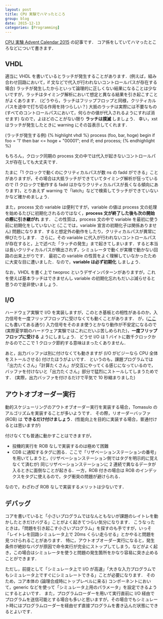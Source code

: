 ```yaml
---
layout: post
title: CPU 実験でハマったところ
group: blog
date: 2015-12-13
categories: [Programming]
---
```


[CPU 実験 Advent Calendar 2015](http://www.adventar.org/calendars/1056) の記事です．
コア係をしていてハマったところなどについて書きます．

## VHDL
適当に VHDL を書いているとラッチが発生することがあります．(例えば，組み合わせ回路において，if 文などで代入が行われないコントロールパスが存在する場合)
ラッチが発生したからといって論理的に正しくない結果になることは少ないですが，ラッチはタイミング解析において想定と異なる結果を引き起こすことがよくあります．
(どうやら，ラッチはフリップフロップと同様，クリティカルパスを途中で打ち切る作用を持つらしい？)
大抵のラッチは実際には不要なもの (すべてのコントロールパスにおいて，何らかの値が代入されるようにすれば消せます) なので，よほどのことがない限り **ラッチは撲滅** しましょう．
幸い，xst はラッチが発生したときに warning にその旨表示してくれます．

(ラッチが発生する例)
{% highlight vhdl %}
process (foo, bar, hoge)
begin
  if foo = '1' then
    bar <= hoge + "00001";
  end if;
end process;
{% endhighlight %}

もちろん，クロック同期の process 文の中では代入が起きないコントロールパスが存在しても大丈夫です．

たまに「1 クロックで動くのにクリティカルパスが数 ns の fadd ができる」ことがありますが，その場合は大抵ラッチができていてタイミング解析が狂っているので (1 クロックで動作する fadd はかなりクリティカルパスが長くなる傾向にあります)，とりあえず warning で「latch」などで検索してラッチができていないかなど確かめましょう．

また，process 文の variable は便利ですが，variable の値は process 文の処理を始めるたびに初期化されるのではなく，**process 文が終了した後も次の開始の際に引き継がれ** ます．
この性質は，process 文の中で variable を最初に使う前に初期化をしていないと (ここでは，variable 宣言の初期化子は関係ありません) 問題になります．すると想定外の動作をしたり，クリティカルパスが異常に伸びたりします．
さらに，その variable に代入が行われないコントロールパスが存在すると，上で述べた「ラッチの発生」まで起きてしまいます．すると本当は長いクリティカルパスが検出されず，シミュレータで動くが実機で動かない回路の出来上がりです．
最初この variable の性質をよく理解していなかったために大変な目に遭いました．なので，**variable は必ず初期化** しましょう．

なお，VHDL を書く上で twoproc というデザインパターンがありますが，これを使えば基本ラッチはできませんし variable の初期化忘れもだいぶ減らせると思うので是非使いましょう．

## I/O
ハードウェア実験で I/O を実装しますが，このとき基板との相性があるのか，入力信号を一度フリップフロップに受けなくても動くことがあります．
が，([ここ](http://umedaikiti.hatenablog.com/entry/2015/12/06/020103) にも書いてある通り)
入力信号をそのまま使うとかなり動作が不安定になるので (実際夏学期のハードウェア実験ではこれにだいぶ苦しめられた)，**一度フリップフロップに受ける** ようにしましょう．
どうせ I/O は 1 バイトに数千クロックかかるのでここで 1 クロック節約する意味はまったくありません．

あと，出力バッファは別に付けなくても動きますが (I/O がビジーなら CPU 全体をストールさせる) 付けたほうがよいです．
というのも，課題プログラムでは「出力たくさん」「計算たくさん」が交互にやってくる感じになっているので，バッファを付けないと「出力たくさん」部分で猛烈にストールしてしまうためです．
(実際，出力バッファを付けるだけで平気で 10 秒縮まりました)

## アウトオブオーダー実行
動的スケジューリングのアウトオブオーダー実行を実装する場合，Tomasulo のアルゴリズムを実装することが多いようです．
その際，リオーダーバッファ (ROB) は **できるだけ付けましょう**．(性能向上を目的に実装する場合，普通付けるとは思いますが)

付けなくても普通に動かすことはできますが，

- 投機的実行を ROB なしで実装するのは極めて困難
- CDB に通知するタグに困る．ここで「リザベーションステーションの番号」を用いてしまうと，(リザベーションステーション側ではタグを明示的に覚えなくて済むが) 同じリザベーションステーションに 2 連続で異なるデータが入るときに面倒なことが起きる．一方，ROB 付きの場合は ROB のインデックスをタグに使えるので，タグ衝突の問題が避けられる．

なので，わざわざ ROB なしで実装するメリットは少ないです．

## デバッグ
コアを書いていると「小さいプログラムではなんともないが課題のレイトレを動かしたときだけバグる」ことがよく起きてつらい気分になります．
こうなったときは，「問題を引き起こす小さいプログラム」を探すのも手ですが，いっそ「レイトレを回路シミュレータ上で 20ms くらい走らせる」とかやると問題を見つけられることがあります．
特に，アウトオブオーダー実行になると，発生条件が絶妙なバグが原因で命令実行が完全にストップしてしまう，などがよく起き，この場合はシミュレータを使うと問題の発生箇所をかなり容易に突き止めることができます．

ただし，前提として「シミュレータ上で I/O が高速」「大きな入力プログラムでもシミュレータ上ですぐにシミュレートできる」ことが必要になります．
そのため，コア本体の (論理合成時にトップレベルに来る) コンポーネントにおいて，generic などを使って「シミュレータ上用のパラメータ」を設定できるようにするとよいです．
また，プログラムローダーを用いて実行直前に I/O 経由でプログラムを送信可能とする場合も多いと思いますが，その場合でもシミュレート時にはプログラムローダーを経由せず直接プログラムを書き込んだ状態にできるとよいです．

